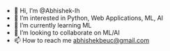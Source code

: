 - 👋 Hi, I’m @Abhishek-lh
- 👀 I’m interested in Python, Web Applications, ML, AI
- 🌱 I’m currently learning ML
- 💞️ I’m looking to collaborate on ML/AI
- 📫 How to reach me abhishekbeuc@gmail.com

<!---
Abhishek-lh/Abhishek-lh is a ✨ special ✨ repository because its `README.md` (this file) appears on your GitHub profile.
You can click the Preview link to take a look at your changes.
--->

